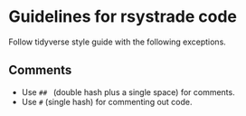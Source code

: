 # Guidelines for rsystrade code

Follow tidyverse style guide with the following exceptions.

## Comments
+ Use `## ` (double hash plus a single space) for comments.  
+ Use `#` (single hash) for commenting out code.
